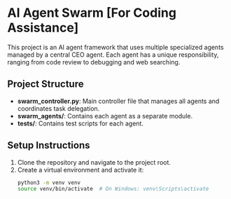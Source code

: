 # AI Agent Swarm [For Coding Assistance]

This project is an AI agent framework that uses multiple specialized agents managed by a central CEO agent. Each agent has a unique responsibility, ranging from code review to debugging and web searching.

## Project Structure

- **swarm_controller.py**: Main controller file that manages all agents and coordinates task delegation.
- **swarm_agents/**: Contains each agent as a separate module.
- **tests/**: Contains test scripts for each agent.

## Setup Instructions

1. Clone the repository and navigate to the project root.
2. Create a virtual environment and activate it:
   ```bash
   python3 -m venv venv
   source venv/bin/activate  # On Windows: venv\Scripts\activate
